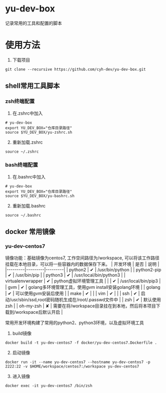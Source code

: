 # yu-dev-box

记录常用的工具和配置的脚本

# 使用方法
1. 下载项目
``` shell
git clone --recursive https://github.com/cyh-dev/yu-dev-box.git
```

## shell常用工具脚本
### zsh终端配置
1. 在.zshrc中加入
``` shell
# yu-dev-box
export YU_DEV_BOX="仓库目录路径"
source $YU_DEV_BOX/yu-zshrc.sh
```
2. 重新加载.zshrc
``` shell
source ~/.zshrc
```

### bash终端配置
1. 在.bashrc中加入
``` shell
# yu-dev-box
export YU_DEV_BOX="仓库目录路径"
source $YU_DEV_BOX/yu-bashrc.sh
```
2. 重新加载.bashrc
``` shell
source ~/.bashrc
```

## docker 常用镜像
### yu-dev-centos7
镜像功能：基础镜像为centos7, 工作空间路径为/workspace, 可以将该工作路径挂载在本地目录，可以将一些容器内的数据保存下来。
| 开发环境 | 是否 | 说明 |
|---------|---------|---------|
| python2  | &#x2714;  | /usr/bin/python  |
| python2-pip  | &#x2714;  | /usr/bin/pip  |
| python3  | &#x2714;  | /usr/local/bin/python3  |
| virtualenvwrapper  | &#x2714;  | python虚拟环境管理工具  |
|   | &#x2714;  | /usr/local/bin/pip3  |
| gvm  | &#x2714;  | golang多环境管理工具，使用gvm install安装golang环境  |
| golang  | &#x2714;  | 可以使用gvm安装后使用  |
| make  | &#x2714;  |  |
| vim  | &#x2714;  |  |
| ssh  | &#x2714;  | 启动/usr/sbin/ssd,root密码随机生成在/root/.passwd文件中 |
| zsh | &#x2714;  | 默认使用zsh |
| oh-my-zsh | &#x2718;  | 需要在将/workspace目录挂在到本地，然后将本项目下载到/workspace后默认开启 |



常用开发环境构建了常用的python2、python3环境，以及虚拟环境工具
1. build镜像
```shell
docker build -t yu-dev-centos7 -f docker/yu-dev-centos7.Dockerfile .
```

2. 启动镜像
```
docker run -it --name yu-dev-centos7 --hostname yu-dev-centos7 -p 2222:22 -v $HOME/workspace/centos7:/workspace yu-dev-centos7 
```

3. 进入镜像
```shell
docker exec -it yu-dev-centos7 /bin/zsh
```


